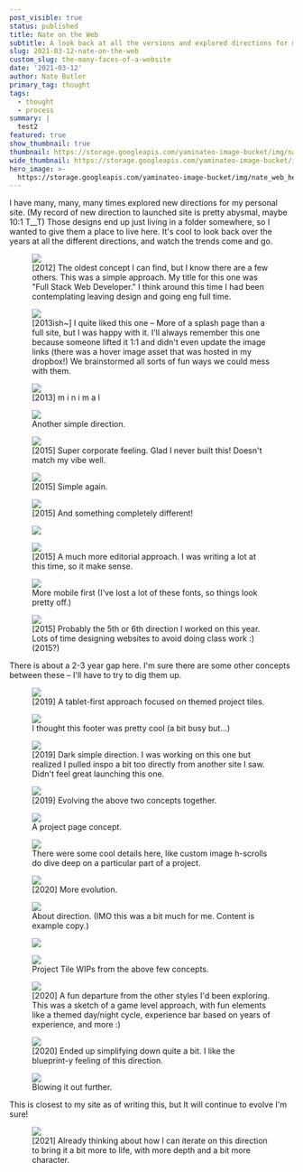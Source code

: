 ```yaml
---
post_visible: true
status: published
title: Nate on the Web
subtitle: A look back at all the versions and explored directions for my personal site.
slug: 2021-03-12-nate-on-the-web
custom_slug: the-many-faces-of-a-website
date: '2021-03-12'
author: Nate Butler
primary_tag: thought
tags:
  - thought
  - process
summary: |
  test2
featured: true
show_thumbnail: true
thumbnail: https://storage.googleapis.com/yaminateo-image-bucket/img/nate_web_1x1.jpg
wide_thumbnail: https://storage.googleapis.com/yaminateo-image-bucket/img/nate_web_2x1.jpg
hero_image: >-
  https://storage.googleapis.com/yaminateo-image-bucket/img/nate_web_hero_image.jpg
---
```

<p>I have many, many, many times explored new directions for my personal site. (My record of new direction to launched site is pretty abysmal, maybe 10:1 T__T) Those designs end up just living in a folder somewhere, so I wanted to give them a place to live here. It's cool to look back over the years at all the different directions, and watch the trends come and go.</p><figure class="w-richtext-figure-type-image w-richtext-align-fullwidth" style="max-width:2878px"><div><img src="https://uploads-ssl.webflow.com/60453108a750bf32c24d79eb/604bb40635e9c957609d0359_Screen%20Shot%202021-03-12%20at%2010.33.10%20AM.png" loading="lazy" width="auto" height="auto"></div><figcaption>[2012] The oldest concept I can find, but I&nbsp;know there are a few others. This was a simple approach. My title for this one was "Full Stack Web Developer."&nbsp;I&nbsp;think around this time I&nbsp;had been contemplating leaving design and going eng full time.</figcaption></figure><figure class="w-richtext-figure-type-image w-richtext-align-fullwidth" style="max-width:2878px"><div><img src="https://uploads-ssl.webflow.com/60453108a750bf32c24d79eb/604bb505e9349f61cec6c341_Screen%20Shot%202021-03-12%20at%2010.34.56%20AM.png" loading="lazy" width="auto" height="auto"></div><figcaption>[2013ish~] I quite liked this one – More of a splash page than a full site, but I was happy with it. I'll always remember this one because someone lifted it 1:1 and didn't even update the image links&nbsp;(there was a hover image asset that was hosted in my dropbox!) We brainstormed all sorts of fun ways we could mess with them.</figcaption></figure><figure class="w-richtext-figure-type-image w-richtext-align-fullwidth" style="max-width:2874px"><div><img src="https://uploads-ssl.webflow.com/60453108a750bf32c24d79eb/604bba7365053bcfe997c76d_Screen%20Shot%202021-03-12%20at%2010.52.15%20AM.png" loading="lazy" width="auto" height="auto"></div><figcaption>[2013] m i n i m a l</figcaption></figure><figure class="w-richtext-figure-type-image w-richtext-align-fullwidth" style="max-width:2880px"><div><img src="https://uploads-ssl.webflow.com/60453108a750bf32c24d79eb/604e6aaca35a42ce3746f80a_Screenshot%202013-12-15%2019.07.50.jpeg" loading="lazy"></div><figcaption>Another simple direction.</figcaption></figure><figure class="w-richtext-figure-type-image w-richtext-align-fullwidth" style="max-width:2094px"><div><img src="https://uploads-ssl.webflow.com/60453108a750bf32c24d79eb/604bbac964788fa9180d6c18_Screen%20Shot%202021-03-12%20at%2010.57.02%20AM.png" loading="lazy" width="auto" height="auto"></div><figcaption>[2015] Super corporate feeling. Glad I&nbsp;never built this!&nbsp;Doesn't match my vibe well.</figcaption></figure><figure class="w-richtext-figure-type-image w-richtext-align-fullwidth" style="max-width:1694px"><div><img src="https://uploads-ssl.webflow.com/60453108a750bf32c24d79eb/604bbaf3e9349f7a7dc6dc3b_Screen%20Shot%202021-03-12%20at%2010.57.34%20AM.png" loading="lazy" width="auto" height="auto"></div><figcaption>[2015] Simple again.</figcaption></figure><figure class="w-richtext-figure-type-image w-richtext-align-fullwidth" style="max-width:2880px"><div><img src="https://uploads-ssl.webflow.com/60453108a750bf32c24d79eb/604bbb18c2e0fa38d3c3262b_v4-d1.png" loading="lazy" width="auto" height="auto"></div><figcaption>[2015] And something completely different!</figcaption></figure><figure class="w-richtext-figure-type-image w-richtext-align-fullwidth" style="max-width:1584px"><div><img src="https://uploads-ssl.webflow.com/60453108a750bf32c24d79eb/604bba84983bbbf5ca688cfe_Screen%20Shot%202021-03-12%20at%2010.55.58%20AM.png" loading="lazy" width="auto" height="auto"></div></figure><figure class="w-richtext-figure-type-image w-richtext-align-fullwidth" style="max-width:1314px"><div><img src="https://uploads-ssl.webflow.com/60453108a750bf32c24d79eb/604bba9457aac10127329de5_Screen%20Shot%202021-03-12%20at%2010.56.23%20AM.png" loading="lazy" width="auto" height="auto"></div><figcaption>[2015] A much more editorial approach. I&nbsp;was writing a lot at this time, so it make sense.</figcaption></figure><figure class="w-richtext-figure-type-image w-richtext-align-fullwidth" style="max-width:1982px"><div><img src="https://uploads-ssl.webflow.com/60453108a750bf32c24d79eb/604bbb3c4ff35771de905edd_Screen%20Shot%202021-03-12%20at%2011.00.03%20AM.png" loading="lazy" width="auto" height="auto"></div><figcaption>More mobile first (I've lost a lot of these fonts, so things look pretty off.)</figcaption></figure><figure class="w-richtext-figure-type-image w-richtext-align-fullwidth" style="max-width:1876px"><div><img src="https://uploads-ssl.webflow.com/60453108a750bf32c24d79eb/604bbb590e0fb42da5ec0730_Screen%20Shot%202021-03-12%20at%2011.00.21%20AM.png" loading="lazy" width="auto" height="auto"></div><figcaption>[2015] Probably the 5th or 6th direction I&nbsp;worked on this year. Lots of time designing websites to avoid doing class work :) (2015?)</figcaption></figure><p>There is about a 2-3 year gap here. I'm sure there are some other concepts between these – I'll have to try to dig them up.</p><figure class="w-richtext-figure-type-image w-richtext-align-fullwidth" style="max-width:1544px"><div><img src="https://uploads-ssl.webflow.com/60453108a750bf32c24d79eb/604bda8003b5a73bb1af843c_Screen%20Shot%202021-03-12%20at%201.11.03%20PM.png" loading="lazy" width="auto" height="auto"></div><figcaption>[2019] A tablet-first approach focused on themed project tiles.</figcaption></figure><figure class="w-richtext-figure-type-image w-richtext-align-fullwidth" style="max-width:2414px"><div><img src="https://uploads-ssl.webflow.com/60453108a750bf32c24d79eb/604bda957f9d024fed9920ab_Screen%20Shot%202021-03-12%20at%201.11.32%20PM.png" loading="lazy" width="auto" height="auto"></div><figcaption>I thought this footer was pretty cool (a bit busy but...)</figcaption></figure><figure class="w-richtext-figure-type-image w-richtext-align-fullwidth" style="max-width:2298px"><div><img src="https://uploads-ssl.webflow.com/60453108a750bf32c24d79eb/604bdabf571e781647ee0a07_Screen%20Shot%202021-03-12%20at%201.11.56%20PM.png" loading="lazy" width="auto" height="auto"></div><figcaption>[2019] Dark simple direction. I&nbsp;was working on this one but realized I pulled inspo a bit too directly from another site I&nbsp;saw. Didn't feel great launching this one.</figcaption></figure><figure class="w-richtext-figure-type-image w-richtext-align-fullwidth" style="max-width:1572px"><div><img src="https://uploads-ssl.webflow.com/60453108a750bf32c24d79eb/604bdaf3ec4a8283ba115281_Screen%20Shot%202021-03-12%20at%201.12.21%20PM.png" loading="lazy" width="auto" height="auto"></div><figcaption>[2019] Evolving the above two concepts together.</figcaption></figure><figure class="w-richtext-figure-type-image w-richtext-align-fullwidth" style="max-width:1584px"><div><img src="https://uploads-ssl.webflow.com/60453108a750bf32c24d79eb/604bdb08d36352cfc56f0fab_Screen%20Shot%202021-03-12%20at%201.12.47%20PM.png" loading="lazy" width="auto" height="auto"></div><figcaption>A project page concept.</figcaption></figure><figure class="w-richtext-figure-type-image w-richtext-align-fullwidth" style="max-width:1636px"><div><img src="https://uploads-ssl.webflow.com/60453108a750bf32c24d79eb/604bdb1ae25b437f1ebb5bb3_Screen%20Shot%202021-03-12%20at%201.13.11%20PM.png" loading="lazy" width="auto" height="auto"></div><figcaption>There were some cool details here, like custom image h-scrolls do dive deep on a particular part of a project.</figcaption></figure><figure class="w-richtext-figure-type-image w-richtext-align-fullwidth" style="max-width:1838px"><div><img src="https://uploads-ssl.webflow.com/60453108a750bf32c24d79eb/604bdb4460ff3e0da9b23af7_Screen%20Shot%202021-03-12%20at%201.13.32%20PM.png" loading="lazy" width="auto" height="auto"></div><figcaption>[2020] More evolution.</figcaption></figure><figure class="w-richtext-figure-type-image w-richtext-align-fullwidth" style="max-width:1418px"><div><img src="https://uploads-ssl.webflow.com/60453108a750bf32c24d79eb/604bdb52e37b94ea500a2f92_Screen%20Shot%202021-03-12%20at%201.13.51%20PM.png" loading="lazy" width="auto" height="auto"></div><figcaption>About direction. (IMO&nbsp;this was a bit much for me. Content is example copy.)</figcaption></figure><figure class="w-richtext-figure-type-image w-richtext-align-fullwidth" style="max-width:1864px"><div><img src="https://uploads-ssl.webflow.com/60453108a750bf32c24d79eb/604bdb893e5bf650f5cef35d_Screen%20Shot%202021-03-12%20at%201.14.24%20PM.png" loading="lazy" width="auto" height="auto"></div></figure><figure class="w-richtext-figure-type-image w-richtext-align-fullwidth" style="max-width:1202px"><div><img src="https://uploads-ssl.webflow.com/60453108a750bf32c24d79eb/604bdbc3cc0083bc091c6a8e_Screen%20Shot%202021-03-12%20at%201.23.02%20PM.png" loading="lazy" width="auto" height="auto"></div><figcaption>Project Tile WIPs from the above few concepts.</figcaption></figure><figure class="w-richtext-figure-type-image w-richtext-align-fullwidth" style="max-width:2388px"><div><img src="https://uploads-ssl.webflow.com/60453108a750bf32c24d79eb/604bcbccd49140d58a82c8e8_IMG_0205.jpg" loading="lazy" width="auto" height="auto"></div><figcaption>[2020] A fun departure from the other styles I'd been exploring. This was a sketch of a game level approach, with fun elements like a themed day/night cycle, experience bar based on years of experience, and more :)</figcaption></figure><figure class="w-richtext-figure-type-image w-richtext-align-fullwidth" style="max-width:2214px"><div><img src="https://uploads-ssl.webflow.com/60453108a750bf32c24d79eb/604bdbf97f9d0275859923a9_Screen%20Shot%202021-03-12%20at%201.15.42%20PM.png" loading="lazy" width="auto" height="auto"></div><figcaption>[2020] Ended up simplifying down quite a bit. I&nbsp;like the blueprint-y feeling of this direction.</figcaption></figure><figure class="w-richtext-figure-type-image w-richtext-align-fullwidth" style="max-width:2242px"><div><img src="https://uploads-ssl.webflow.com/60453108a750bf32c24d79eb/604bdc1b2ba0d679dc12a6e9_Screen%20Shot%202021-03-12%20at%201.16.45%20PM.png" loading="lazy" width="auto" height="auto"></div><figcaption>Blowing it out further.</figcaption></figure><p>This is closest to my site as of writing this, but It will continue to evolve I'm sure!</p><figure class="w-richtext-figure-type-image w-richtext-align-fullwidth" style="max-width:1888px"><div><img src="https://uploads-ssl.webflow.com/60453108a750bf32c24d79eb/604bdc637a2c856e887b0ab7_Screen%20Shot%202021-03-12%20at%201.25.48%20PM.png" loading="lazy" width="auto" height="auto"></div><figcaption>[2021] Already thinking about how I&nbsp;can iterate on this direction to bring it a bit more to life, with more depth and a bit more character.</figcaption></figure>